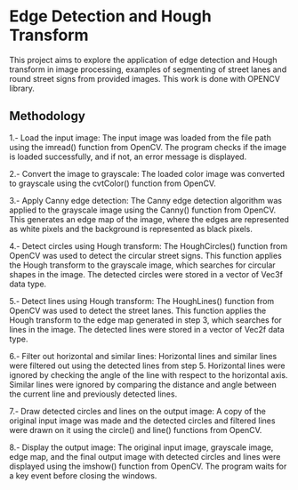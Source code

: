 # Edge Detection and Hough Transform

This project aims to explore the application of edge detection and Hough transform in image processing, examples of segmenting of street lanes and round street signs from provided images. 
This work is done with OPENCV library.

## Methodology

1.- Load the input image: The input image was loaded from the file path using the imread() function from OpenCV. The program checks if the image is loaded successfully, and if not, an error message is displayed.

2.- Convert the image to grayscale: The loaded color image was converted to grayscale using the cvtColor() function from OpenCV.

3.- Apply Canny edge detection: The Canny edge detection algorithm was applied to the grayscale image using the Canny() function from OpenCV. This generates an edge map of the image, where the edges are represented as white pixels and the background is represented as black pixels.

4.- Detect circles using Hough transform: The HoughCircles() function from OpenCV was used to detect the circular street signs. This function applies the Hough transform to the grayscale image, which searches for circular shapes in the image. The detected circles were stored in a vector of Vec3f data type.

5.- Detect lines using Hough transform: The HoughLines() function from OpenCV was used to detect the street lanes. This function applies the Hough transform to the edge map generated in step 3, which searches for lines in the image. The detected lines were stored in a vector of Vec2f data type.

6.- Filter out horizontal and similar lines: Horizontal lines and similar lines were filtered out using the detected lines from step 5. Horizontal lines were ignored by checking the angle of the line with respect to the horizontal axis. Similar lines were ignored by comparing the distance and angle between the current line and previously detected lines.

7.- Draw detected circles and lines on the output image: A copy of the original input image was made and the detected circles and filtered lines were drawn on it using the circle() and line() functions from OpenCV.

8.- Display the output image: The original input image, grayscale image, edge map, and the final output image with detected circles and lines were displayed using the imshow() function from OpenCV. The program waits for a key event before closing
the windows.

